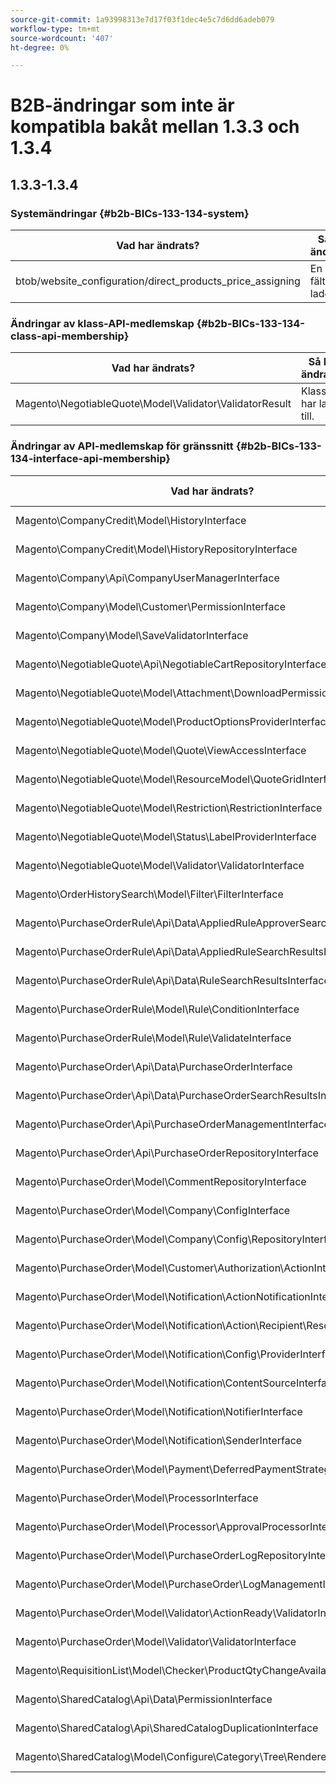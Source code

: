 ```yaml
---
source-git-commit: 1a93998313e7d17f03f1dec4e5c7d6dd6adeb079
workflow-type: tm+mt
source-wordcount: '407'
ht-degree: 0%

---
```

# B2B-ändringar som inte är kompatibla bakåt mellan 1.3.3 och 1.3.4

## 1.3.3-1.3.4

### Systemändringar {#b2b-BICs-133-134-system}

| Vad har ändrats? | Så här ändrades |
| --- | --- |
| btob/website\_configuration/direct\_products\_price\_assigning | En fältnod lades till |

### Ändringar av klass-API-medlemskap {#b2b-BICs-133-134-class-api-membership}

| Vad har ändrats? | Så här ändrades |
| --- | --- |
| Magento\NegotiableQuote\Model\Validator\ValidatorResult | Klassen har lagts till. |

### Ändringar av API-medlemskap för gränssnitt {#b2b-BICs-133-134-interface-api-membership}

| Vad har ändrats? | Så här ändrades |
| --- | --- |
| Magento\CompanyCredit\Model\HistoryInterface | Gränssnittet lades till. |
| Magento\CompanyCredit\Model\HistoryRepositoryInterface | Gränssnittet lades till. |
| Magento\Company\Api\CompanyUserManagerInterface | Gränssnittet lades till. |
| Magento\Company\Model\Customer\PermissionInterface | Gränssnittet lades till. |
| Magento\Company\Model\SaveValidatorInterface | Gränssnittet lades till. |
| Magento\NegotiableQuote\Api\NegotiableCartRepositoryInterface | Gränssnittet lades till. |
| Magento\NegotiableQuote\Model\Attachment\DownloadPermission\AllowInterface | Gränssnittet lades till. |
| Magento\NegotiableQuote\Model\ProductOptionsProviderInterface | Gränssnittet lades till. |
| Magento\NegotiableQuote\Model\Quote\ViewAccessInterface | Gränssnittet lades till. |
| Magento\NegotiableQuote\Model\ResourceModel\QuoteGridInterface | Gränssnittet lades till. |
| Magento\NegotiableQuote\Model\Restriction\RestrictionInterface | Gränssnittet lades till. |
| Magento\NegotiableQuote\Model\Status\LabelProviderInterface | Gränssnittet lades till. |
| Magento\NegotiableQuote\Model\Validator\ValidatorInterface | Gränssnittet lades till. |
| Magento\OrderHistorySearch\Model\Filter\FilterInterface | Gränssnittet lades till. |
| Magento\PurchaseOrderRule\Api\Data\AppliedRuleApproverSearchResultsInterface | Gränssnittet lades till. |
| Magento\PurchaseOrderRule\Api\Data\AppliedRuleSearchResultsInterface | Gränssnittet lades till. |
| Magento\PurchaseOrderRule\Api\Data\RuleSearchResultsInterface | Gränssnittet lades till. |
| Magento\PurchaseOrderRule\Model\Rule\ConditionInterface | Gränssnittet lades till. |
| Magento\PurchaseOrderRule\Model\Rule\ValidateInterface | Gränssnittet lades till. |
| Magento\PurchaseOrder\Api\Data\PurchaseOrderInterface | Gränssnittet lades till. |
| Magento\PurchaseOrder\Api\Data\PurchaseOrderSearchResultsInterface | Gränssnittet lades till. |
| Magento\PurchaseOrder\Api\PurchaseOrderManagementInterface | Gränssnittet lades till. |
| Magento\PurchaseOrder\Api\PurchaseOrderRepositoryInterface | Gränssnittet lades till. |
| Magento\PurchaseOrder\Model\CommentRepositoryInterface | Gränssnittet lades till. |
| Magento\PurchaseOrder\Model\Company\ConfigInterface | Gränssnittet lades till. |
| Magento\PurchaseOrder\Model\Company\Config\RepositoryInterface | Gränssnittet lades till. |
| Magento\PurchaseOrder\Model\Customer\Authorization\ActionInterface | Gränssnittet lades till. |
| Magento\PurchaseOrder\Model\Notification\ActionNotificationInterface | Gränssnittet lades till. |
| Magento\PurchaseOrder\Model\Notification\Action\Recipient\ResolverInterface | Gränssnittet lades till. |
| Magento\PurchaseOrder\Model\Notification\Config\ProviderInterface | Gränssnittet lades till. |
| Magento\PurchaseOrder\Model\Notification\ContentSourceInterface | Gränssnittet lades till. |
| Magento\PurchaseOrder\Model\Notification\NotifierInterface | Gränssnittet lades till. |
| Magento\PurchaseOrder\Model\Notification\SenderInterface | Gränssnittet lades till. |
| Magento\PurchaseOrder\Model\Payment\DeferredPaymentStrategyInterface | Gränssnittet lades till. |
| Magento\PurchaseOrder\Model\ProcessorInterface | Gränssnittet lades till. |
| Magento\PurchaseOrder\Model\Processor\ApprovalProcessorInterface | Gränssnittet lades till. |
| Magento\PurchaseOrder\Model\PurchaseOrderLogRepositoryInterface | Gränssnittet lades till. |
| Magento\PurchaseOrder\Model\PurchaseOrder\LogManagementInterface | Gränssnittet lades till. |
| Magento\PurchaseOrder\Model\Validator\ActionReady\ValidatorInterface | Gränssnittet lades till. |
| Magento\PurchaseOrder\Model\Validator\ValidatorInterface | Gränssnittet lades till. |
| Magento\RequisitionList\Model\Checker\ProductQtyChangeAvailabilityInterface | Gränssnittet lades till. |
| Magento\SharedCatalog\Api\Data\PermissionInterface | Gränssnittet lades till. |
| Magento\SharedCatalog\Api\SharedCatalogDuplicationInterface | Gränssnittet lades till. |
| Magento\SharedCatalog\Model\Configure\Category\Tree\RendererInterface | Gränssnittet lades till. |
